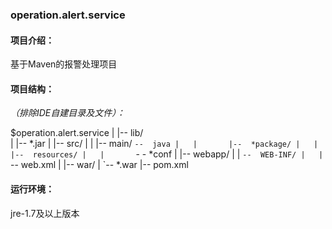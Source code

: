 ### operation.alert.service

#### 项目介绍：
基于Maven的报警处理项目  

#### 项目结构：
*（排除IDE自建目录及文件）：*

$operation.alert.service
|	|--  lib/	
|	|--  *.jar
|	|--  src/
|	|	|--  main/
		`--  java
|	|   	|--  *package/
|	|	|--  resources/
|	|   	`- - *conf
|	|--  webapp/
|	|  	`--  WEB-INF/
|	|       `--  web.xml
|	|--  war/
|      	`--  *.war
|--  pom.xml
#### 运行环境：	
jre-1.7及以上版本
